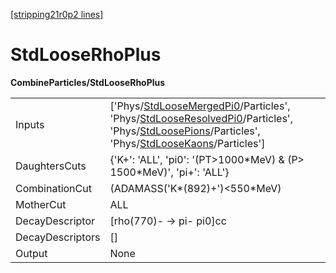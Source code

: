 [[stripping21r0p2 lines]](./stripping21r0p2-index)

# StdLooseRhoPlus

**CombineParticles/StdLooseRhoPlus**

|                  |                                                                                                                                                                                                                                                                                                                                                                    |
|------------------|--------------------------------------------------------------------------------------------------------------------------------------------------------------------------------------------------------------------------------------------------------------------------------------------------------------------------------------------------------------------|
| Inputs           | ['Phys/[StdLooseMergedPi0](./stripping21r0p2-commonparticles-stdloosemergedpi0)/Particles', 'Phys/[StdLooseResolvedPi0](./stripping21r0p2-commonparticles-stdlooseresolvedpi0)/Particles', 'Phys/[StdLoosePions](./stripping21r0p2-commonparticles-stdloosepions)/Particles', 'Phys/[StdLooseKaons](./stripping21r0p2-commonparticles-stdloosekaons)/Particles'] |
| DaughtersCuts    | {'K+': 'ALL', 'pi0': '(PT\>1000\*MeV) & (P\> 1500\*MeV)', 'pi+': 'ALL'}                                                                                                                                                                                                                                                                                            |
| CombinationCut   | (ADAMASS('K\*(892)+')\<550\*MeV)                                                                                                                                                                                                                                                                                                                                   |
| MotherCut        | ALL                                                                                                                                                                                                                                                                                                                                                                |
| DecayDescriptor  | [rho(770)- -\> pi- pi0]cc                                                                                                                                                                                                                                                                                                                                        |
| DecayDescriptors | []                                                                                                                                                                                                                                                                                                                                                               |
| Output           | None                                                                                                                                                                                                                                                                                                                                                               |
